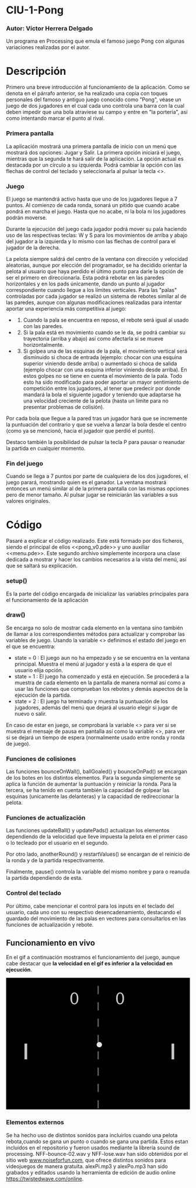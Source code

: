 # CIU-1-Pong
### Autor: Víctor Herrera Delgado
Un programa en Processing que emula el famoso juego Pong con algunas variaciones realizadas por el autor.

# Descripción
Primero una breve introducción al funcionamiento de la aplicación.
Como se denota en el párrafo anterior, se ha realizado una copia con toques personales del famoso y antiguo juego conocido como "Pong", véase un juego de dos jugadores en el cual cada uno controla una barra con la cual deben impedir que una bola atraviese su campo y entre en "la portería", así como intentando marcar el punto al rival. 

### Primera pantalla 
La aplicación mostrará una primera pantalla de inicio con un menú que mostrará dos opciones: Jugar y Salir. La primera opción iniciará el juego, mientras que la segunda te hará salir de la aplicación. La opción actual es destacada por un círculo a su izquierda. Podrá cambiar la opción con las flechas de control del teclado y seleccionarla al pulsar la tecla <<Enter>>.

### Juego
El juego se mantendrá activo hasta que uno de los jugadores llegue a 7 puntos. Al comienzo de cada ronda, sonará un pitido que cuando acabe pondrá en marcha el juego. Hasta que no acabe, ni la bola ni los jugadores podrán moverse.

Durante la ejecución del juego cada jugador podrá mover su pala haciendo uso de las respectivas teclas: W y S para los movimientos de arriba y abajo del jugador a la izquierda y lo mismo con las flechas de control para el jugador de la derecha.

La pelota siempre saldrá del centro de la ventana con dirección y velocidad aleatorias, aunque por elección del programador, se ha decidido orientar la pelota al usuario que haya perdido el último punto para darle la opción de ser el primero en direccionarla. Esta podrá rebotar en las paredes horizontales y en los pads únicamente, dando un punto al jugador correspondiente cuando llegue a los límites verticales. Para las "palas" controladas por cada jugador se realizó un sistema de rebotes similar al de las paredes, aunque con algunas modificaciones realizadas para intentar aportar una experiencia más competitiva al juego:
- 1. Cuando la pala se encuentra en reposo, el rebote será igual al usado con las paredes.
- 2. Si la pala está en movimiento cuando se le da, se podrá cambiar su trayectoria (arriba y abajo) así como afectarla si se mueve horizontalmente.
- 3. Si golpea una de las esquinas de la pala, el movimiento vertical será disminuido si choca de entrada (ejemplo: chocar con una esquina superior viniendo desde arriba) o aumentado si choca de salida (ejemplo chocar con una esquina inferior viniendo desde arriba). En estos golpes no se tiene en cuenta el movimiento de la pala.
Todo esto ha sido modificado para poder aportar un mayor sentimiento de competición entre los jugadores, al tener que predecir por donde mandará la bola el siguiente jugador y teniendo que adaptarse ha una velocidad creciente de la pelota (hasta un límite para no presentar problemas de colisión).

Por cada bola que llegue a la pared tras un jugador hará que se incremente la puntuación del contrario y que se vuelva a lanzar la bola desde el centro (como ya se mencionó, hacia el jugadoir que perdió el punto).

Destaco también la posibilidad de pulsar la tecla P para pausar o reanudar la partida en cualquier momento.

### Fin del juego
Cuando se llega a 7 puntos por parte de cualquiera de los dos jugadores, el juego parará, mostrando quien es el ganador. La ventana mostrará entonces un menú similar al de la primera pantalla con las mismas opciones pero de menor tamaño. Al pulsar jugar se reiniciarán  las variables a sus valores originales.

# Código
Pasaré a explicar el código realizado. Este está formado por dos ficheros, siendo el principal de ellos <<pong_v0.pde>> y uno auxiliar <<menu.pde>>. Este segundo archivo simplemente incorpora una clase dedicada a mostrar y hacer los cambios necesarios a la vista del menú, así que se saltará su explicación.

### setup()
Es la parte del código encargada de inicializar las variables principales para el funcionamiento de la aplicación

### draw()
Se encarga no solo de mostrar cada elemento en la ventana sino también de llamar a los correspondientes métodos para actualizar y comprobar las variables de juego.
Usando la variable <<state>> definimos el estado del juego en el que se encuentra:
  - state = 0 : El juego aun no ha empezado y se se encuentra en la ventana principal. Muestra el menú al jugador y está a la espera de que el usuario elija opción.
  - state = 1 : El juego ha comenzado y está en ejecución. Se procederá a la muestra de cada elemento en la pantalla de manera normal así como a usar las funciones que comprueban los rebotes y demás aspectos de la ejecución de la partida.
  - state = 2 : El juego ha terminado y muestra la puntuación de los jugadores, además del menú que dejará al usuario elegir si jugar de nuevo o salir.
  
En caso de estar en juego, se comprobará la variable <<pause>> para ver si se muestra el mensaje de pausa en pantalla así como la variable <<starting>>, para ver si se dejará un tiempo de espera (normalmente usado entre ronda y ronda de juego).
  
### Funciones de colisiones
Las funciones bounceOnWall(), ballGoaled() y bounceOnPad() se encargan de los botes en los distintos elementos. Para la segunda simplemente se aplica la función de aumentar la puntuación y reiniciar la ronda.
Para la tercera, se ha tenido en cuenta también la capacidad de golpear las esquinas (unicamente las delanteras) y la capacidad de redireccionar la pelota.

### Funciones de actualización
Las funciones updateBall() y updatePads() actualizan los elementos dependiendo de la velocidad que lleve impuesta la pelota en el primer caso o lo tecleado por el usuario en el segundo.

Por otro lado, anotherRound() y restartValues() se encargan de el reinicio de la ronda y de la partida respectivamente.

Finalmente, pause() controla la variable del mismo nombre y para o reanuda la partida dependiendo de esta.

### Control del teclado
Por último, cabe mencionar el control para los inputs en el teclado del usuario, cada uno con su respectivo desencadenamiento, destacando el guardado del movimiento de las palas en vectores para consultarlos en las funciones de actualización y rebote.


## Funcionamiento en vivo
En el gif a continuación mostramos el funcionamiento del juego, aunque cabe destacar que **la velocidad en el gif es inferior a la velocidad en ejecución**.

![](funcionamiento.gif)

### Elementos externos
Se ha hecho uso de distintos sonidos para incluirlos cuando una pelota rebota,cuando se gana un punto o cuando se gana una partida. Estos estan incluidos en el repositorio y fueron usados mediante la librería sound de processing.
NFF-bounce-02.wav y NFF-lose.wav han sido obtenidos por el sitio web www.noiseforfun.com, que ofrece distintos sonidos para videojuegos de manera gratuita.
alexPi.mp3 y alexPo.mp3 han sido grabados y editados usando la herramienta de edición de audio online https://twistedwave.com/online.

